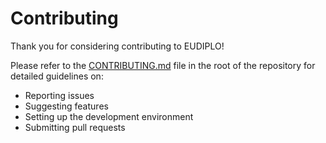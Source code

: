 # Contributing

Thank you for considering contributing to EUDIPLO!

Please refer to the
[CONTRIBUTING.md](https://github.com/openwallet-foundation-labs/eudiplo/blob/main/CONTRIBUTING.md)
file in the root of the repository for detailed guidelines on:

- Reporting issues
- Suggesting features
- Setting up the development environment
- Submitting pull requests
